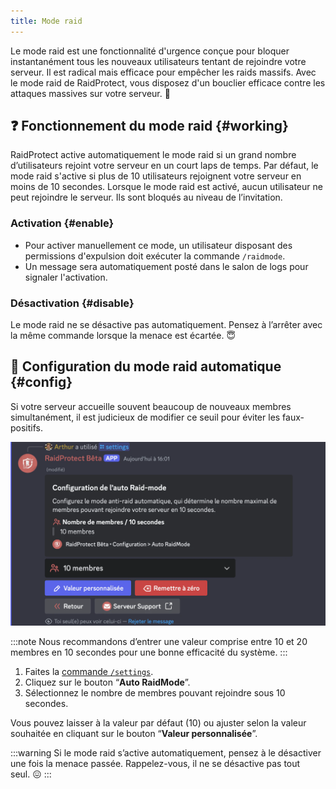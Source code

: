 ```yaml
---
title: Mode raid
---
```


Le mode raid est une fonctionnalité d'urgence conçue pour bloquer instantanément tous les nouveaux utilisateurs tentant de rejoindre votre serveur. Il est radical mais efficace pour empêcher les raids massifs. Avec le mode raid de RaidProtect, vous disposez d'un bouclier efficace contre les attaques massives sur votre serveur. 🌟

## ❓ Fonctionnement du mode raid {#working}

RaidProtect active automatiquement le mode raid si un grand nombre d’utilisateurs rejoint votre serveur en un court laps de temps. Par défaut, le mode raid s'active si plus de 10 utilisateurs rejoignent votre serveur en moins de 10 secondes. Lorsque le mode raid est activé, aucun utilisateur ne peut rejoindre le serveur. Ils sont bloqués au niveau de l’invitation.

### Activation {#enable}

- Pour activer manuellement ce mode, un utilisateur disposant des permissions d'expulsion doit exécuter la commande `/raidmode`.
- Un message sera automatiquement posté dans le salon de logs pour signaler l'activation.

### Désactivation {#disable}

Le mode raid ne se désactive pas automatiquement. Pensez à l’arrêter avec la même commande lorsque la menace est écartée. 😇

## 🚨 Configuration du mode raid automatique {#config}

Si votre serveur accueille souvent beaucoup de nouveaux membres simultanément, il est judicieux de modifier ce seuil pour éviter les faux-positifs.

![Capture d'écran mode raid automatique](../assets/rpBeta-settings-raid-mode.webp)

:::note
Nous recommandons d’entrer une valeur comprise entre 10 et 20 membres en 10 secondes pour une bonne efficacité du système.
:::

1. Faites la [commande `/settings`](../setup.md#settings).
2. Cliquez sur le bouton “**Auto RaidMode**”.
3. Sélectionnez le nombre de membres pouvant rejoindre sous 10 secondes.

Vous pouvez laisser à la valeur par défaut (10) ou ajuster selon la valeur souhaitée en cliquant sur le bouton “**Valeur personnalisée**”.

:::warning
Si le mode raid s’active automatiquement, pensez à le désactiver une fois la menace passée. Rappelez-vous, il ne se désactive pas tout seul. 😖
:::